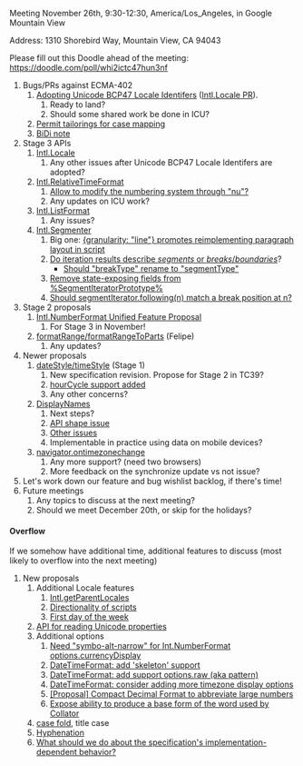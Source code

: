 Meeting November 26th, 9:30-12:30, America/Los_Angeles, in Google Mountain View

Address: 1310 Shorebird Way, Mountain View, CA 94043

Please fill out this Doodle ahead of the meeting: https://doodle.com/poll/whi2ictc47hun3nf

1. Bugs/PRs against ECMA-402
    1. [Adopting Unicode BCP47 Locale Identifers](https://github.com/tc39/ecma402/pull/289) ([Intl.Locale PR](https://github.com/tc39/proposal-intl-locale/pull/66)).
        1. Ready to land?
        1. Should some shared work be done in ICU?
    1. [Permit tailorings for case mapping](https://github.com/tc39/ecma402/pull/291)
    1. [BiDi note](https://github.com/tc39/ecma402/pull/290)
2. Stage 3 APIs
    1. [Intl.Locale](https://github.com/tc39/proposal-intl-locale)
        1. Any other issues after Unicode BCP47 Locale Identifers are adopted?
    2. [Intl.RelativeTimeFormat](https://github.com/tc39/proposal-intl-relative-time)
        1. [Allow to modify the numbering system through "nu"?](https://github.com/tc39/proposal-intl-relative-time/issues/96)
        1. Any updates on ICU work?
    3. [Intl.ListFormat](https://github.com/tc39/proposal-intl-list-format)
        1. Any issues?
    4. [Intl.Segmenter](https://github.com/tc39/proposal-intl-segmenter)
        1. Big one: [{granularity: "line"} promotes reimplementing paragraph layout in script](https://github.com/tc39/proposal-intl-segmenter/issues/49)
        1. [Do iteration results describe _segments_ or _breaks_/_boundaries_](https://github.com/tc39/proposal-intl-segmenter/issues/59)?
           * [Should "breakType" rename to "segmentType"](https://github.com/tc39/proposal-intl-segmenter/issues/44)
        1. [Remove state-exposing fields from %SegmentIteratorPrototype%](https://github.com/tc39/proposal-intl-segmenter/pull/57)
        1. [Should segmentIterator.following(n) match a break position at n?](https://github.com/tc39/proposal-intl-segmenter/issues/52)
3. Stage 2 proposals
    1. [Intl.NumberFormat Unified Feature Proposal](https://github.com/sffc/proposal-unified-intl-numberformat)
        1. For Stage 3 in November!
    2. [formatRange/formatRangeToParts](https://github.com/fabalbon/proposal-intl-DateTimeFormat-formatRange) (Felipe)
        1. Any updates?
4. Newer proposals
    1. [dateStyle/timeStyle](https://github.com/tc39/proposal-ecma402-datetime-style) (Stage 1)
        1. New specification revision. Propose for Stage 2 in TC39?
        2. [hourCycle support added](https://github.com/tc39/proposal-intl-datetime-style/pull/12)
        3. Any other concerns?
    2. [DisplayNames](https://github.com/brawer/proposal-intl-displaynames)
        1. Next steps?
        2. [API shape issue](https://github.com/brawer/proposal-intl-displaynames/issues/4)
        3. [Other issues](https://github.com/brawer/proposal-intl-displaynames/issues)
        4. Implementable in practice using data on mobile devices?
    3. [navigator.ontimezonechange](https://github.com/whatwg/html/pull/3047)
        1. Any more support? (need two browsers)
        1. More feedback on the synchronize update vs not issue?
5. Let's work down our feature and bug wishlist backlog, if there's time!
6. Future meetings
    1. Any topics to discuss at the next meeting?
    2. Should we meet December 20th, or skip for the holidays?

#### **Overflow**

If we somehow have additional time, additional features to discuss (most likely to overflow into the next meeting)

1. New proposals
    1. Additional Locale features
        1. [Intl.getParentLocales](https://github.com/tc39/ecma402/issues/87)
        2. [Directionality of scripts](https://github.com/tc39/ecma402/issues/205)
        3. [First day of the week](https://github.com/tc39/ecma402/issues/6)
    3. [API for reading Unicode properties](https://github.com/tc39/ecma402/issues/90)
    4. Additional options
        1. [Need "symbo-alt-narrow" for Int.NumberFormat options.currencyDisplay](https://github.com/tc39/ecma402/issues/200)
        2. [DateTimeFormat: add 'skeleton' support](https://github.com/tc39/ecma402/issues/189)
        3. [DateTimeFormat: add support options.raw (aka pattern)](https://github.com/tc39/ecma402/issues/190)
        4. [DateTimeFormat: consider adding more timezone display options](https://github.com/tc39/ecma402/issues/119)
        5. [[Proposal] Compact Decimal Format to abbreviate large numbers](https://github.com/tc39/ecma402/issues/37)
        6. [Expose ability to produce a base form of the word used by Collator](https://github.com/tc39/ecma402/issues/44)
    5. [case fold](https://github.com/tc39/ecma402/issues/99), title case
    6. [Hyphenation](https://github.com/tc39/ecma402/issues/93)
    7. [What should we do about the specification's implementation-dependent behavior?](https://github.com/tc39/ecma402/issues/113)
